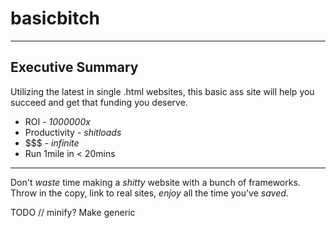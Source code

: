 # basicbitch
---

## Executive Summary
Utilizing the latest in single .html websites, this basic ass site will help you succeed and get that funding you deserve.

* ROI - *1000000x*
* Productivity - _shitloads_
* $$$ - *infinite*
* Run 1mile in < 20mins

---
Don't *waste* time making a *shitty* website with a bunch of frameworks.
Throw in the copy, link to real sites, *enjoy* all the time you've *saved*.

TODO //
minify?
Make generic
